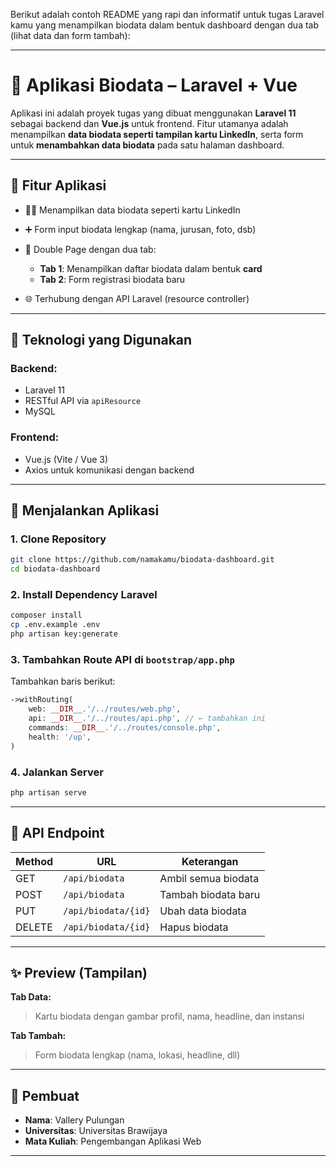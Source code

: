Berikut adalah contoh README yang rapi dan informatif untuk tugas Laravel kamu yang menampilkan biodata dalam bentuk dashboard dengan dua tab (lihat data dan form tambah):

---

# 📘 Aplikasi  Biodata – Laravel + Vue

Aplikasi ini adalah proyek tugas yang dibuat menggunakan **Laravel 11** sebagai backend dan **Vue.js** untuk frontend. Fitur utamanya adalah menampilkan **data biodata seperti tampilan kartu LinkedIn**, serta form untuk **menambahkan data biodata** pada satu halaman dashboard.

---

## 🔧 Fitur Aplikasi

* 🧑‍💼 Menampilkan data biodata seperti kartu LinkedIn
* ➕ Form input biodata lengkap (nama, jurusan, foto, dsb)
* 🔁 Double Page dengan dua tab:

  * **Tab 1**: Menampilkan daftar biodata dalam bentuk **card**
  * **Tab 2**: Form registrasi biodata baru
* 🌐 Terhubung dengan API Laravel (resource controller)

---

## 🧩 Teknologi yang Digunakan

### Backend:

* Laravel 11
* RESTful API via `apiResource`
* MySQL 

### Frontend:

* Vue.js (Vite / Vue 3)
* Axios untuk komunikasi dengan backend

---

## 🚀 Menjalankan Aplikasi

### 1. Clone Repository

```bash
git clone https://github.com/namakamu/biodata-dashboard.git
cd biodata-dashboard
```

### 2. Install Dependency Laravel

```bash
composer install
cp .env.example .env
php artisan key:generate
```

### 3. Tambahkan Route API di `bootstrap/app.php`

Tambahkan baris berikut:

```php
->withRouting(
    web: __DIR__.'/../routes/web.php',
    api: __DIR__.'/../routes/api.php', // ← tambahkan ini
    commands: __DIR__.'/../routes/console.php',
    health: '/up',
)
```

### 4. Jalankan Server

```bash
php artisan serve
```

---

## 📡 API Endpoint

| Method | URL                 | Keterangan          |
| ------ | ------------------- | ------------------- |
| GET    | `/api/biodata`      | Ambil semua biodata |
| POST   | `/api/biodata`      | Tambah biodata baru |
| PUT    | `/api/biodata/{id}` | Ubah data biodata   |
| DELETE | `/api/biodata/{id}` | Hapus biodata       |


---

## ✨ Preview (Tampilan)

**Tab Data:**

> Kartu biodata dengan gambar profil, nama, headline, dan instansi

**Tab Tambah:**

> Form biodata lengkap (nama, lokasi, headline, dll)

---

## 👤 Pembuat

* **Nama**: Vallery Pulungan
* **Universitas**: Universitas Brawijaya
* **Mata Kuliah**: Pengembangan Aplikasi Web

---

